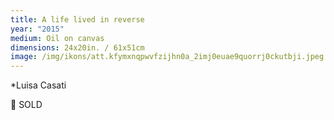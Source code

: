 ```yaml
---
title: A life lived in reverse
year: "2015"
medium: Oil on canvas
dimensions: 24x20in. / 61x51cm
image: /img/ikons/att.kfymxnqpwvfzijhn0a_2imj0euae9quorrj0ckutbji.jpeg
---
```

*Luisa Casati

🔴 SOLD
